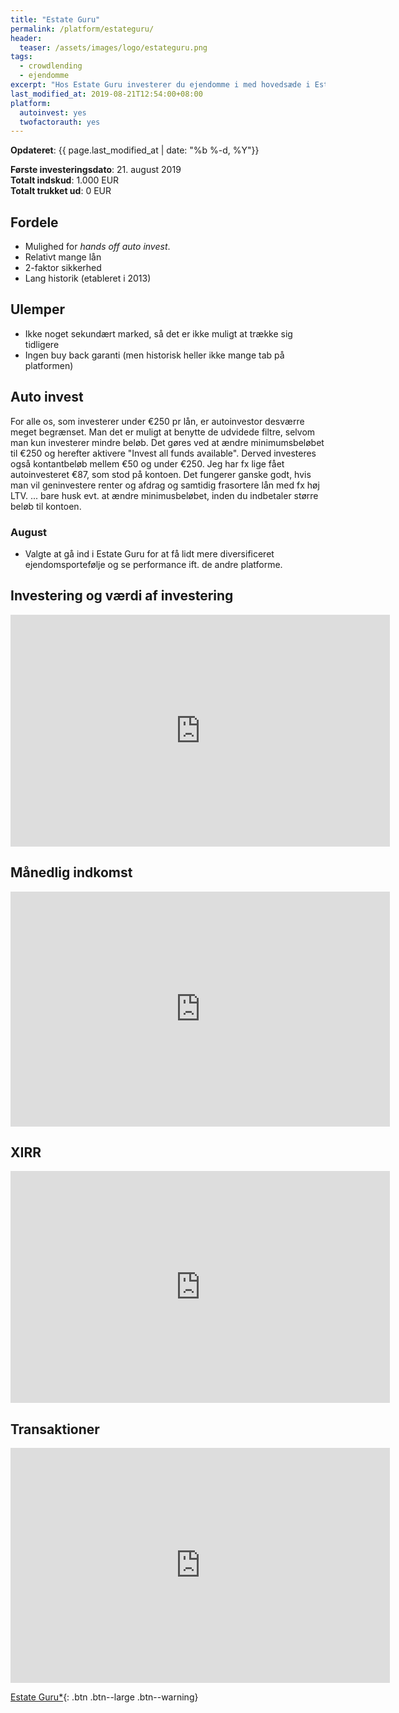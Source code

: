 ```yaml
---
title: "Estate Guru"
permalink: /platform/estateguru/
header:
  teaser: /assets/images/logo/estateguru.png
tags:
  - crowdlending
  - ejendomme
excerpt: "Hos Estate Guru investerer du ejendomme i med hovedsæde i Estland."
last_modified_at: 2019-08-21T12:54:00+08:00
platform:
  autoinvest: yes
  twofactorauth: yes
---
```


**Opdateret**: {{ page.last_modified_at | date: "%b %-d, %Y"}}

**Første investeringsdato**: 21. august 2019  
**Totalt indskud**: 1.000 EUR  
**Totalt trukket ud**: 0 EUR

## Fordele

- Mulighed for _hands off_ _auto invest_.
- Relativt mange lån
- 2-faktor sikkerhed
- Lang historik (etableret i 2013)

## Ulemper

- Ikke noget sekundært marked, så det er ikke muligt at trække sig tidligere
- Ingen buy back garanti (men historisk heller ikke mange tab på platformen)

## Auto invest

For alle os, som investerer under €250 pr lån, er autoinvestor desværre meget begrænset. Man det er muligt at benytte de udvidede filtre, selvom man kun investerer mindre beløb.
Det gøres ved at ændre minimumsbeløbet til €250 og herefter aktivere "Invest all funds available". Derved investeres også kontantbeløb mellem €50 og under €250. Jeg har fx lige fået autoinvesteret €87, som stod på kontoen. Det fungerer ganske godt, hvis man vil geninvestere renter og afdrag og samtidig frasortere lån med fx høj LTV.
... bare husk evt. at ændre minimusbeløbet, inden du indbetaler større beløb til kontoen.

### August

- Valgte at gå ind i Estate Guru for at få lidt mere diversificeret ejendomsportefølje og se performance ift. de andre platforme.

## Investering og værdi af investering

<iframe width="607" height="371" seamless frameborder="0" scrolling="no" src="https://docs.google.com/spreadsheets/d/e/2PACX-1vQKZZbdj1cM5A4yCXjtjhxowXHoMhioXI-OR-mEPmmGgqQhcSr250VUM8SGVvRkWZziWUYleizmqAC2/pubchart?oid=2008432385&amp;format=image"></iframe>

## Månedlig indkomst

<iframe width="607" height="376" seamless frameborder="0" scrolling="no" src="https://docs.google.com/spreadsheets/d/e/2PACX-1vQKZZbdj1cM5A4yCXjtjhxowXHoMhioXI-OR-mEPmmGgqQhcSr250VUM8SGVvRkWZziWUYleizmqAC2/pubchart?oid=551608528&amp;format=image"></iframe>

## XIRR

<iframe width="607" height="371" seamless frameborder="0" scrolling="no" src="https://docs.google.com/spreadsheets/d/e/2PACX-1vQKZZbdj1cM5A4yCXjtjhxowXHoMhioXI-OR-mEPmmGgqQhcSr250VUM8SGVvRkWZziWUYleizmqAC2/pubchart?oid=1697838351&amp;format=image"></iframe>

## Transaktioner

<iframe width="607" height="376" seamless frameborder="0" scrolling="no" src="https://docs.google.com/spreadsheets/d/e/2PACX-1vQKZZbdj1cM5A4yCXjtjhxowXHoMhioXI-OR-mEPmmGgqQhcSr250VUM8SGVvRkWZziWUYleizmqAC2/pubchart?oid=1698572169&amp;format=image"></iframe>

[Estate Guru\*](/go/estateguru/){: .btn .btn--large .btn--warning}
